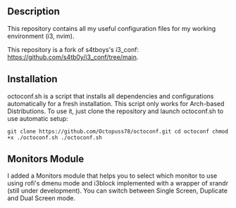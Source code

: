 ## Description

This repository contains all my useful configuration files for my working environment (i3, nvim).

This repository is a fork of  s4tboys's i3_conf: https://github.com/s4tb0y/i3_conf/tree/main.

## Installation
octoconf.sh is a script that installs all dependencies and configurations automatically for a fresh installation.
This script only works for Arch-based Distributions.
To use it, just clone the repository and launch octoconf.sh to use automatic setup:

`git clone https://github.com/Octopuss78/octoconf.git
cd octoconf
chmod +x ./octoconf.sh
./octoconf.sh
`
## Monitors Module
I added a Monitors module that helps you to select which monitor to use using rofi's dmenu mode and i3block implemented with a wrapper of xrandr (still under development).
You can switch between Single Screen, Duplicate and Dual Screen mode.

